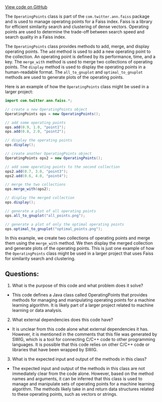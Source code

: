 [View code on GitHub](https://github.com/misbahsy/the-algorithm/ann/src/main/java/com/twitter/ann/faiss/swig/OperatingPoints.java)

The `OperatingPoints` class is part of the `com.twitter.ann.faiss` package and is used to manage operating points for a Faiss index. Faiss is a library for efficient similarity search and clustering of dense vectors. Operating points are used to determine the trade-off between search speed and search quality in a Faiss index. 

The `OperatingPoints` class provides methods to add, merge, and display operating points. The `add` method is used to add a new operating point to the collection. An operating point is defined by its performance, time, and a key. The `merge_with` method is used to merge two collections of operating points. The `display` method is used to display the operating points in a human-readable format. The `all_to_gnuplot` and `optimal_to_gnuplot` methods are used to generate plots of the operating points.

Here is an example of how the `OperatingPoints` class might be used in a larger project:

```java
import com.twitter.ann.faiss.*;

// create a new OperatingPoints object
OperatingPoints ops = new OperatingPoints();

// add some operating points
ops.add(0.9, 1.0, "point1");
ops.add(0.8, 2.0, "point2");

// display the operating points
ops.display();

// create another OperatingPoints object
OperatingPoints ops2 = new OperatingPoints();

// add some operating points to the second collection
ops2.add(0.7, 3.0, "point3");
ops2.add(0.6, 4.0, "point4");

// merge the two collections
ops.merge_with(ops2);

// display the merged collection
ops.display();

// generate a plot of all operating points
ops.all_to_gnuplot("all_points.png");

// generate a plot of only the optimal operating points
ops.optimal_to_gnuplot("optimal_points.png");
```

In this example, we create two collections of operating points and merge them using the `merge_with` method. We then display the merged collection and generate plots of the operating points. This is just one example of how the `OperatingPoints` class might be used in a larger project that uses Faiss for similarity search and clustering.
## Questions: 
 1. What is the purpose of this code and what problem does it solve?
- This code defines a Java class called OperatingPoints that provides methods for managing and manipulating operating points for a machine learning algorithm. It is likely part of a larger project related to machine learning or data analysis.

2. What external dependencies does this code have?
- It is unclear from this code alone what external dependencies it has. However, it is mentioned in the comments that this file was generated by SWIG, which is a tool for connecting C/C++ code to other programming languages. It is possible that this code relies on other C/C++ code or libraries that have been wrapped by SWIG.

3. What is the expected input and output of the methods in this class?
- The expected input and output of the methods in this class are not immediately clear from the code alone. However, based on the method names and arguments, it can be inferred that this class is used to manage and manipulate sets of operating points for a machine learning algorithm. The methods likely take in and return data structures related to these operating points, such as vectors or strings.